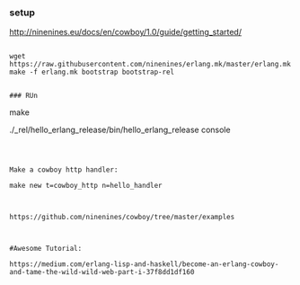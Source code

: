 ### setup



http://ninenines.eu/docs/en/cowboy/1.0/guide/getting_started/

```

wget https://raw.githubusercontent.com/ninenines/erlang.mk/master/erlang.mk
make -f erlang.mk bootstrap bootstrap-rel


### RUn

```

make

./_rel/hello_erlang_release/bin/hello_erlang_release console


```



Make a cowboy http handler:

```
    make new t=cowboy_http n=hello_handler
```


https://github.com/ninenines/cowboy/tree/master/examples



#Awesome Tutorial:

https://medium.com/erlang-lisp-and-haskell/become-an-erlang-cowboy-and-tame-the-wild-wild-web-part-i-37f8dd1df160

